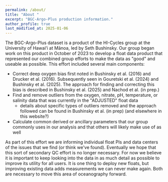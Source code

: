 ```yaml
---
permalink: /about/
title: "About "
excerpt: "BGC-Argo-Plus production information."
author_profile: true
last_modified_at: 2025-01-06
---
```


The BGC-Argo-Plus dataset is a product of the HI-Cycles group at the University of Hawaiʻi at Mānoa, led by Seth Bushinsky. Our group began work on this product in October of 2023 to develop a float data product that represented our combined group efforts to make the data as "good" and useable as possible. This effort included several main components:
- Correct deep oxygen bias first noted in Bushinsky et al. (2016) and Drucker et al. (2016). Subsequently seen in Gouretski et al. (2024) and Bushinsky et al. (2025). The approach for finding and correcting this bias is described in Bushinsky et al. (2025) and Nachod et al. (in prep.)
- Find and remove outliers from the oxygen, nitrate, pH, temperature, or salinity data that was currently in the "ADJUSTED" float data
    - details about specific types of outliers removed and the approach followed can be found in Bushinsky et al. (in prep) (and elsewhere in this website?)
- Calculate common derived or ancillary parameters that our group commonly uses in our analysis and that others will likely make use of as well

As part of this effort we are informing individual float PIs and data centers of the issues that we find (or think we've found). Eventually we hope that this sort of secondary QC effort is no longer necessary. For now we believe it is important to keep looking into the data in as much detail as possible to improve its utility for all users. It is one thing to deploy new floats, but improving existing data adds measurements we can never make again. Both are necessary to move this area of oceanography forward. 





